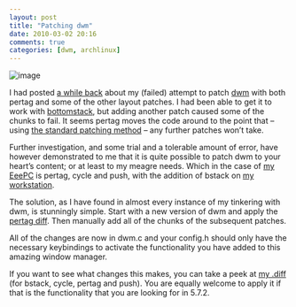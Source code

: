 ```yaml
---
layout: post
title: "Patching dwm"
date: 2010-03-02 20:16
comments: true
categories: [dwm, archlinux]
---
```

![image](http://dl.dropbox.com/u/261312/Blog-images/patching-dwm.png)

I had posted [a while back](http://jasonwryan.com/2009-12-19-patching-dwm-with-pertag-and-bstack "Patching dwm with pertag & bstack")
about my (failed) attempt to patch [dwm](http://dwm.suckless.org "dwm homepage") 
with both pertag and some of the other layout patches. I had been able to get it to work with
[bottomstack](http://dwm.suckless.org/patches/bottom_stack "dwm wiki: bstack"),
but adding another patch caused some of the chunks to fail. It seems
pertag moves the code around to the point that – using 
[the standard patching method](http://dwm.suckless.org/patches/ "patches: dwm wiki") –
any further patches won’t take.

Further investigation, and some trial and a tolerable amount of error,
have however demonstrated to me that it is quite possible to patch dwm
to your heart’s content; or at least to my meagre needs. Which in the
case of [my EeePC](http://dl.dropbox.com/u/261312/Configs/index.html "EeePC configs")
is pertag, cycle and push, with the addition of bstack on 
[my workstation](https://bitbucket.org/jasonwryan/workstation/src/ "Workstation configs").

The solution, as I have found in almost every instance of my tinkering
with dwm, is stunningly simple. Start with a new version of dwm and
apply the 
[pertag diff](http://dwm.suckless.org/patches/pertag "dwm wiki: pertag"). Then
manually add all of the chunks of the subsequent patches.

All of the changes are now in dwm.c and your config.h should only have
the necessary keybindings to activate the functionality you have added
to this amazing window manager.

If you want to see what changes this makes, you can take a peek at 
[my .diff](https://bitbucket.org/jasonwryan/workstation/src/tip/dwm-5.7.2-2/ "diff in mercurial repo")
(for bstack, cycle, pertag and push). You are equally welcome to apply
it if that is the functionality that you are looking for in 5.7.2.
